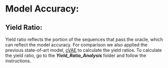 # Model Accuracy:

## Yield Ratio:
Yield ratio reflects the portion of the sequences that pass the oracle, which can reflect the model accuracy. For comparison we also applied the previous state-of-art model, [cVAE](https://github.com/psipred/protein-vae) to calculate the yield ratios. To calculate the yield ratio, go to the ***Yield_Ratio_Analysis*** folder and follow the instructions. 
 
